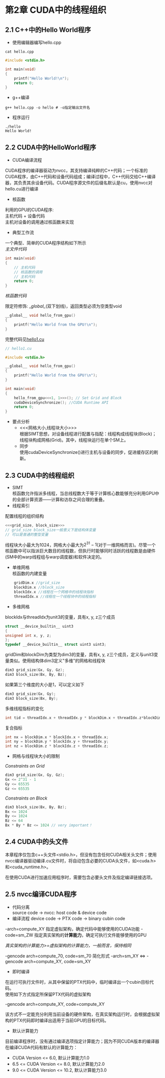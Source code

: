 # 第2章 CUDA中的线程组织
## 2.1 C++中的Hello World程序

- 使用编辑器编写hello.cpp

``` shell
cat hello.cpp
```

``` c++
#include <stdio.h>

int main(void)
{
    printf("Hello World!\n");
    return 0;
}
```

- g++编译

``` shell
g++ hello.cpp -o hello # -o指定输出文件名
```

- 程序运行

``` shell
./hello
Hello World!
```

## 2.2 CUDA中的HelloWorld程序

- CUDA编译流程

CUDA程序的编译器驱动为nvcc，其支持编译纯粹的C++代码；一个标准的CUDA程序，由C++代码和设备代码组成；编译过程中，C++代码交给C++编译器，其负责其余设备代码。CUDA程序源文件的后缀名默认是cu，使用nvcc对hello.cu进行编译

- 核函数

利用的GPU的CUDA程序:  
主机代码 + 设备代码  
主机对设备的调用通过核函数来实现

- 典型工作流

一个典型、简单的CUDA程序结构如下所示  
*主文件代码*
``` c++
int main(void)
{
    // 主机代码
    // 核函数的调用
    // 主机代码
    return 0;
}
```
*核函数代码*

限定符修饰: \__global\__(双下划线)，返回类型必须为空类型void

``` c++
__global__ void hello_from_gpu()
{
    printf("Hello World from the GPU!\n");
}
```

完整代码见[hello1.cu](src/ch2/hello1.cu)

``` c++
// hello1.cu

#include <stdio.h>

__global__ void hello_from_gpu()
{
    printf("Hello World from the GPU!\n");
}

int main(void)
{
    hello_from_gpu<<<1, 1>>>(); // Set Grid and Block
    cudaDeviceSynchronize(); //CUDA Runtime API
    return 0;
}
```

- 要点分析  
    - <<<网格大小,线程块大小>>>  
        根据SIMT思想，对设备线程进行配置与指配：线程构成线程块(Block)；线程块构成网格(Grid)。其中，线程块运行在单个SM上。
    - 同步  
        使用cudaDeviceSynchronize()进行主机与设备的同步，促进缓存区的刷新。

## 2.3 CUDA中的线程组织

- SIMT  
核函数允许指派多线程，当总线程数大于等于计算核心数能够充分利用GPU中的全部计算资源——计算和访存之间合理的重叠。  
- 线程索引  

配置线程的组织结构  
``` c++
<<<grid_size, block_size>>>
// grid_size block_size一般意义下是结构体变量
// 可以是普通的整型变量
```
线程块大小最大为1024，网格大小最大为$2^31 - 1$(对于一维网格而言)。尽管一个核函数中可以指派巨大数目的线程数，但执行时能够同时活跃的线程数是由硬件(SM中的warp线程组与warp调度器)和软件决定的。  
- 单维网格  
    核函数的内建变量    
```c++
    gridDim.x //grid_size
    blockDim.x //block_size
    blockIdx.x //线程在一个网格中的线程块指标
    threadIdx.x //线程在一个线程块中的线程指标
```

- 多维网格

blockIdx与threadIdx为unit3的变量，具有x, y, z三个成员

``` c++
struct __device_builtin__ uint3
{
unsigned int x, y, z;
};
typedef __device_builtin__ struct uint3 uint3;
```

gridDim和blockDim为类型为dim3的变量，具有x, y, z三个成员，定义与unit3变量类似。使用结构体dim3定义"多维"的网格和线程块

``` c++
dim3 grid_size(Gx, Gy, Gz);
dim3 block_size(Bx, By, Bz);
```

如果第三个维度的大小是1，可以定义如下

``` c++
dim3 grid_size(Gx, Gy);
dim3 block_size(Bx, By);
```  

多维线程指标的变化  

``` c++
int tid = threadIdx.x + threadIdx.y * blockDim.x + threadIdx.z*blockDim.y*blockDim.x;
```

复合指标

``` c++
int nx = blockDim.x * blockIdx.x + threadIdx.x;
int ny = blockDim.y * blockIdx.y + threadIdx.y;
int nz = blockDim.z * blockIdx.z + threadIdx.z;
```

- 网格与线程块大小的限制

*Constraints on Grid*

``` c++
dim3 grid_size(Gx, Gy, Gz);
Gx <= 2^31 - 1
Gy <= 65535
Gz <= 65535
```

*Constraints on Block*

``` c++
dim3 block_size(Bx, By, Bz);
Bx <= 1024
By <= 1024
Bz <= 64
Bx * By * Bz <= 1024 // very important！
```

## 2.4 CUDA中的头文件

本章程序仅包含c++头文件<stdio.h>，但没有包含任何CUDA相关头文件；使用nvcc编译器驱动编译.cu文件时，将自动包含必要的CUDA头文件，如<cuda.h>和<cuda_runtime.h>。

在使用CUDA进行加速应用程序时，需要包含必要头文件及指定编译链接选项。

## 2.5 nvcc编译CUDA程序

- 代码分离                        
source code -> nvcc: host code & device code
- 编译流程
device code -> PTX code -> binary cubin code

-arch=compute_XY 指定虚拟架构，确定代码中能够使用的CUDA功能
-code=sm_ZW 指定真实架构的**计算能力**，确定可执行文件能够使用的GPU

*真实架构的计算能力>=虚拟架构的计算能力，一般而言，保持相同*

-gencode arch=compute_70, code=sm_70
简化形式
-arch=sm_XY <=> -gencode arch=compute_XY, code=sm_XY

- 即时编译

在运行可执行文件时，从其中保留的PTX代码中，临时编译出一个cubin目标代码。  
使用如下方式指定所保留PTX代码的虚拟架构

-gencode arch=compute_XY, code=compute_XY

该方式不一定能充分利用当前设备的硬件架构，在真实架构运行时，会根据虚拟架构的PTX代码即时编译出适用于当前GPU的目标代码。

- 默认计算能力

目前编译程序时，没有通过编译选项指定计算能力；因为不同CUDA版本的编译器在编译CUDA代码有默认的计算能力：
- CUDA Version <= 6.0, 默认计算能力1.0
- 6.5 <= CUDA Version <= 8.0, 默认计算能力2.0
- 9.0 <= CUDA Version <= 10.2, 默认计算能力3.0
                        
                      